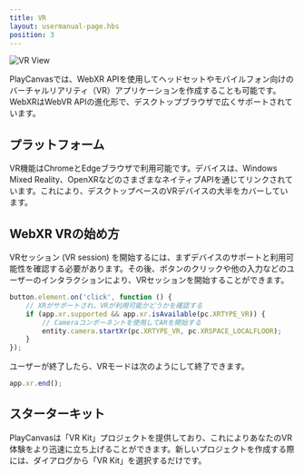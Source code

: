 ```yaml
---
title: VR
layout: usermanual-page.hbs
position: 3
---
```


![VR View][1]

PlayCanvasでは、WebXR APIを使用してヘッドセットやモバイルフォン向けのバーチャルリアリティ（VR）アプリケーションを作成することも可能です。WebXRはWebVR APIの進化形で、デスクトップブラウザで広くサポートされています。

## プラットフォーム

VR機能はChromeとEdgeブラウザで利用可能です。デバイスは、Windows Mixed Reality、OpenXRなどのさまざまなネイティブAPIを通じてリンクされています。これにより、デスクトップベースのVRデバイスの大半をカバーしています。

## WebXR VRの始め方

VRセッション (VR session) を開始するには、まずデバイスのサポートと利用可能性を確認する必要があります。その後、ボタンのクリックや他の入力などのユーザーのインタラクションにより、VRセッションを開始することができます。

```javascript
button.element.on('click', function () {
    // XRがサポートされ、VRが利用可能かどうかを確認する
    if (app.xr.supported && app.xr.isAvailable(pc.XRTYPE_VR)) {
        // Cameraコンポーネントを使用してARを開始する
        entity.camera.startXr(pc.XRTYPE_VR, pc.XRSPACE_LOCALFLOOR);
    }
});
```

ユーザーが終了したら、VRモードは次のようにして終了できます。

```javascript
app.xr.end();
```

## スターターキット

PlayCanvasは「VR Kit」プロジェクトを提供しており、これによりあなたのVR体験をより迅速に立ち上げることができます。新しいプロジェクトを作成する際には、ダイアログから「VR Kit」を選択するだけです。

[1]: /images/user-manual/xr/vr-view.png